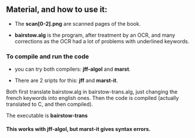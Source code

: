## Material, and how to use it:

* The **scan[0-2].png** are scanned pages of the book.

* **bairstow.alg** is the program, after treatment by an OCR, and many corrections
as the OCR had a lot of problems with underlined keywords.

### To compile and run the code

* you can try both compilers: **jff-algol** and **marst**.

* There are 2 sripts for this: **jff** and **marst-it**.

Both first translate bairstow.alg in bairstow-trans.alg, just changing the french keywords into english ones.
Then the code is compiled (actually translated to C, and then compiled).

The executable is **bairstow-trans**

#### This works with **jff-algol**, but **marst-it** gives syntax errors.
